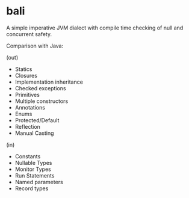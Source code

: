 bali
====

A simple imperative JVM dialect with compile time checking of null and concurrent safety.

Comparison with Java:

(out)
- Statics
- Closures
- Implementation inheritance
- Checked exceptions
- Primitives
- Multiple constructors
- Annotations
- Enums
- Protected/Default
- Reflection
- Manual Casting

(in)
- Constants
- Nullable Types
- Monitor Types
- Run Statements
- Named parameters
- Record types
